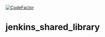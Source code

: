 [![CodeFactor](https://www.codefactor.io/repository/github/shurikg/jenkins_shared_library/badge)](https://www.codefactor.io/repository/github/shurikg/jenkins_shared_library)

# jenkins_shared_library
